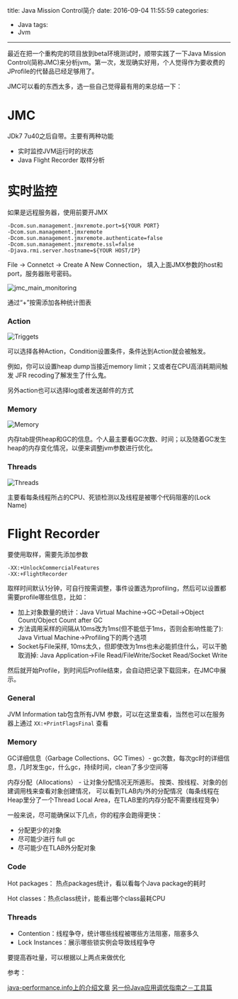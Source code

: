 title: Java Mission Control简介
date: 2016-09-04 11:55:59
categories: 
- Java
tags: 
- Jvm
---


最近在把一个重构完的项目放到beta环境测试时，顺带实践了一下Java Mission Control(简称JMC)来分析jvm。第一次，发现确实好用，个人觉得作为要收费的JProfile的代替品已经足够用了。

JMC可以看的东西太多，选一些自己觉得最有用的来总结一下：


# JMC

JDk7 7u40之后自带。主要有两种功能

- 实时监控JVM运行时的状态
- Java Flight Recorder 取样分析

# 实时监控

如果是远程服务器，使用前要开JMX
```
-Dcom.sun.management.jmxremote.port=${YOUR PORT}
-Dcom.sun.management.jmxremote 
-Dcom.sun.management.jmxremote.authenticate=false 
-Dcom.sun.management.jmxremote.ssl=false 
-Djava.rmi.server.hostname=${YOUR HOST/IP}
```


File -> Connetct -> Create A New Connection， 填入上面JMX参数的host和port，服务器账号密码。

![jmc_main_monitoring](http://7xp2k4.com1.z0.glb.clouddn.com/jmc_main_monitoring.png)

通过“+”按需添加各种统计图表


### Action

![Triggets](http://7xp2k4.com1.z0.glb.clouddn.com/Screenshot%20from%202016-09-05%2012:07:58.png)

可以选择各种Action，Condition设置条件，条件达到Action就会被触发。

例如，你可以设置heap dump当接近memory limit；又或者在CPU高消耗期间触发 JFR recoding了解发生了什么鬼。

另外action也可以选择log或者发送邮件的方式


### Memory

![Memory](http://7xp2k4.com1.z0.glb.clouddn.com/jmc_memory.png)

内存tab提供heap和GC的信息。个人最主要看GC次数、时间；以及随着GC发生heap的内存变化情况，以便来调整jvm参数进行优化。

### Threads

![Threads](http://7xp2k4.com1.z0.glb.clouddn.com/jmc_threads.png)

主要看每条线程所占的CPU、死锁检测以及线程是被哪个代码阻塞的(Lock Name)


# Flight Recorder

要使用取样，需要先添加参数

```
-XX:+UnlockCommercialFeatures 
-XX:+FlightRecorder
```

取样时间默认1分钟，可自行按需调整，事件设置选为profiling，然后可以设置都需要profile哪些信息，比如：

- 加上对象数量的统计：Java Virtual Machine->GC->Detail->Object Count/Object Count after GC
- 方法调用采样的间隔从10ms改为1ms(但不能低于1ms，否则会影响性能了): Java Virtual Machine->Profiling下的两个选项
- Socket与File采样, 10ms太久，但即使改为1ms也未必能抓住什么，可以干脆取消掉: Java Application->File Read/FileWrite/Socket Read/Socket Write

然后就开始Profile，到时间后Profile结束，会自动把记录下载回来，在JMC中展示。

### General

JVM Information tab包含所有JVM 参数，可以在这里查看，当然也可以在服务器上通过 `XX:+PrintFlagsFinal` 查看

### Memory

GC详细信息（Garbage Collections、GC Times）- gc次数，每次gc时的详细信息，几时发生gc，什么gc，持续时间，clean了多少空间等

内存分配（Allocations） - 让对象分配情况无所遁形。 按类、按线程、对象的创建调用栈来查看对象创建情况，  可以看到TLAB内/外的分配情况（每条线程在Heap里分了一个Thread Local Area，在TLAB里的内存分配不需要线程竞争）

一般来说，尽可能确保以下几点，你的程序会跑得更快：
- 分配更少的对象
- 尽可能少进行 full gc
- 尽可能少在TLAB外分配对象 
 
### Code

Hot packages： 热点packages统计，看以看每个Java package的耗时

Hot classes：热点class统计，能看出哪个class最耗CPU

### Threads

- Contention：线程争夺，统计哪些线程被哪些方法阻塞，阻塞多久
- Lock Instances：展示哪些锁实例会导致线程争夺

要提高吞吐量，可以根据以上两点来做优化



参考：

[java-performance.info上的介绍文章](http://java-performance.info/oracle-java-mission-control-overview)
[另一份Java应用调优指南之－工具篇](http://calvin1978.blogcn.com/articles/perf-tunning-2.html)